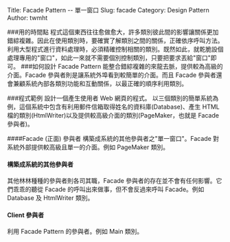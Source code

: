 Title: Facade Pattern -- 單一窗口
Slug: facade
Category: Design Pattern
Author: twmht

###用的時間點
程式這個東西往往愈做愈大，許多類別彼此間的影響讓關係更加錯綜複雜。因此在使用類別時，要確實了解類別之間的關係，正確依序呼叫方法。
利用大型程式進行資料處理時，必須精確控制相關的類別。既然如此，就乾脆設個處理專用的"窗口"，如此一來就不需要個別控制類別，只要把要求丟給"窗口"即可。
###如何設計
Facade Pattern 能整合錯綜複雜的來龍去脈，提供較為高級的介面。Facade 參與者則是讓系統外埠看到較簡單的介面。而且 Facade 參與者還會兼顧系統內部各類別功能和互動關係，以最正確的順序利用類別。

###程式範例
設計一個產生使用者 Web 網頁的程式。
以三個類別的簡單系統為例，這個系統中包含有利用郵件信箱取得姓名的資料庫(Database)、產生 HTML 檔的類別(HtmlWriter)以及提供較高級介面的類別(PageMaker，也就是 Facade 參與者)。

<script src="https://gist.github.com/twmht/2df294dc66cd9a1008ce.js"></script>

####Facade (正面) 參與者
構築成系統的其他參與者之"單一窗口"。Facade 對系統外部提供較高級且單一的介面。例如 PageMaker 類別。
#### 構築成系統的其他參與者
其他林林種種的參與者則各司其職，Facade 參與者的存在並不會有任何影響。它們乖乖的聽從 Facade 的呼叫出來做事，但不會反過來呼叫 Facade。例如 Database 及 HtmlWriter 類別。
#### Client 參與者
利用 Facade Pattern 的參與者。例如 Main 類別。
